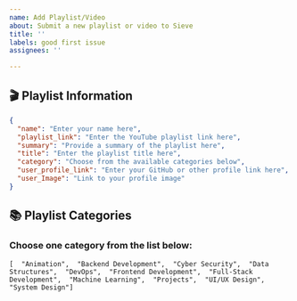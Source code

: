 ```yaml
---
name: Add Playlist/Video
about: Submit a new playlist or video to Sieve
title: ''
labels: good first issue
assignees: ''

---
```


## 🎬 Playlist Information

```json
{
  "name": "Enter your name here",
  "playlist_link": "Enter the YouTube playlist link here",
  "summary": "Provide a summary of the playlist here",
  "title": "Enter the playlist title here",
  "category": "Choose from the available categories below",
  "user_profile_link": "Enter your GitHub or other profile link here",
  "user_Image": "Link to your profile image"
}
```
## 📚 Playlist Categories
### Choose one category from the list below:
```
[  "Animation",  "Backend Development",  "Cyber Security",  "Data Structures",  "DevOps",  "Frontend Development",  "Full-Stack Development",  "Machine Learning",  "Projects",  "UI/UX Design",  "System Design"]
```
